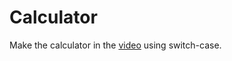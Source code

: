# Calculator

Make the calculator in the [video](https://app.patika.dev/courses/java101/pratik-hesap-mak-1) using switch-case.

